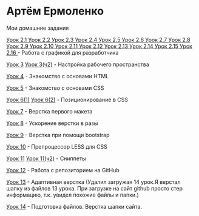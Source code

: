 # Артём Ермоленко
Мои домашние задания

[Урок 2.1 ](https://polog3.github.io/Lesson-2/Иконки/avatar.svg "Моя домашка")
[Урок 2.2 ](https://polog3.github.io/Lesson-2/Иконки/instagram.svg "Моя домашка")
[Урок 2.3 ](https://polog3.github.io/Lesson-2/Иконки/placeholder-filled-point.svg "Моя домашка")
[Урок 2.4 ](https://polog3.github.io/Lesson-2/Иконки/smartphone-ringing.svg "Моя домашка")
[Урок 2.5 ](https://polog3.github.io/Lesson-2/Иконки/telephone-handle-silhouette.svg "Моя домашка")
[Урок 2.6 ](https://polog3.github.io/Lesson-2/Иконки/vk-social-logotype.svg "Моя домашка")
[Урок 2.7 ](https://polog3.github.io/Lesson-2/Фон/фон%20шапки.jpg "Моя домашка")
[Урок 2.8 ](https://polog3.github.io/Lesson-2/Фото%20с%20эффектами/Фон.jpg "Моя домашка")
[Урок 2.9 ](https://polog3.github.io/Lesson-2/Фото/Девушка.jpg "Моя домашка")
[Урок 2.10 ](https://polog3.github.io/Lesson-2/Фото/Жалюзи-1.jpg "Моя домашка")
[Урок 2.11 ](https://polog3.github.io/Lesson-2/Фото/Жалюзи-2.jpg "Моя домашка")
[Урок 2.12 ](https://polog3.github.io/Lesson-2/Фото/Жалюзи-3.jpg "Моя домашка")
[Урок 2.13 ](https://polog3.github.io/Lesson-2/Фото/Жалюзи-4.jpg "Моя домашка")
[Урок 2.14 ](https://polog3.github.io/Lesson-2/Фото/Жалюзи-5.jpg "Моя домашка")
[Урок 2.15 ](https://polog3.github.io/Lesson-2/Фото/Комната-с-жалзями.jpg "Моя домашка")
[Урок 2.16 ](https://polog3.github.io/Lesson-2/Фото/Комната-с-жалзями.jpg "Моя домашка") - Работа с графикой для разработчика

[Урок 3](polog3.github.io/Lesson-3/l3.png "Моя домашка") 
[Урок 3(ч2)](https://polog3.github.io/Lesson-3/l3(2).png "Моя домашка") - Настройка рабочего пространства

[Урок 4](https://polog3.github.io/Lesson-4/src/ "Моя домашка") - Знакомство с основами HTML

[Урок 5](https://codepen.io/polog3/pen/eYOqpNN "Моя домашка") - Знакомство с основами CSS

[Урок 6(1)](https://codepen.io/polog3/pen/GRRKpew "Моя домашка")
[Урок 6(2)](https://codepen.io/polog3/pen/oNNvwKE "Моя домашка") - Позиционирование в CSS

[Урок 7](https://polog3.github.io/Lesson-7/src/ "Моя домашка") - Верстка первого макета

[Урок 8](https://polog3.github.io/Lesson-8/src/ "Моя домашка") - Ускорение верстки в разы

[Урок 9](https://polog3.github.io/Lesson-9/src "Моя домашка") - Верстка при помощи bootstrap

[Урок 10](https://polog3.github.io/lesson-10.less "Моя домашка") - Препроцессор LESS для CSS

[Урок 11](https://polog3.github.io/Lesson-11/l11.png "Моя домашка")
[Урок 11(ч2)](https://polog3.github.io/Lesson-11/l11(2).png "Моя домашка") - Сниппеты 

[Урок 12](https://polog3.github.io/lesson-12/ "Моя домашка") - Работа с репозиторием на GitHub

[Урок 13](https://polog3.github.io/lesson-13/src "Моя домашка") - Адаптивная верстка (Удалил загружая 14 урок.Я верстал шапку из файлов 13 урока. При загрузке на сайт github просто стер информацию, т.к. увидел похожие файлы и папки.)

[Урок 14](https://polog3.github.io/lesson-13/src "Моя домашка") - Подготовка файлов. Верстка шапки сайта.
